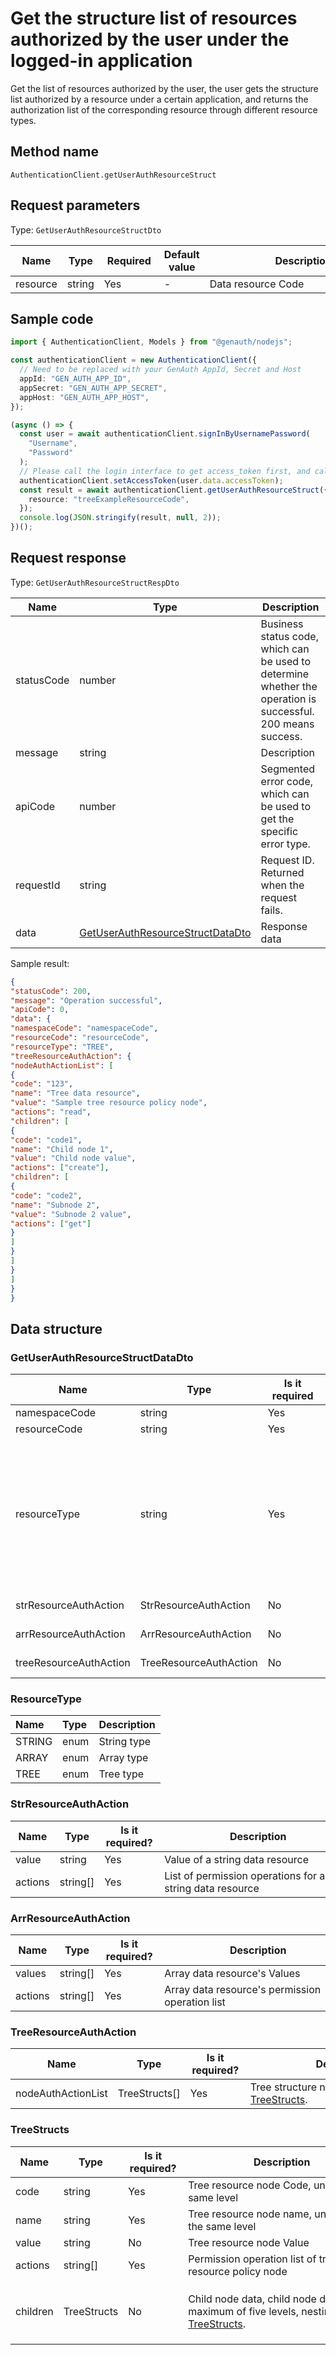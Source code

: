 # Get the structure list of resources authorized by the user under the logged-in application

<!--
Warning⚠️:
Do not modify this document directly, https://github.com/Authing/authing-docs-factory
Use this project for generation
-->

<LastUpdated />

Get the list of resources authorized by the user, the user gets the structure list authorized by a resource under a certain application, and returns the authorization list of the corresponding resource through different resource types.

## Method name

`AuthenticationClient.getUserAuthResourceStruct`

## Request parameters

Type: `GetUserAuthResourceStructDto`

| Name     | Type   | <div style="width:80px">Required</div> | Default value | <div style="width:300px">Description</div> | <div style="width:200px"></div>Example value</div> |
| -------- | ------ | -------------------------------------- | ------------- | ------------------------------------------ | -------------------------------------------------- |
| resource | string | Yes                                    | -             | Data resource Code                         | `"exampleResource"`                                |

## Sample code

```ts
import { AuthenticationClient, Models } from "@genauth/nodejs";

const authenticationClient = new AuthenticationClient({
  // Need to be replaced with your GenAuth AppId, Secret and Host
  appId: "GEN_AUTH_APP_ID",
  appSecret: "GEN_AUTH_APP_SECRET",
  appHost: "GEN_AUTH_APP_HOST",
});

(async () => {
  const user = await authenticationClient.signInByUsernamePassword(
    "Username",
    "Password"
  );
  // Please call the login interface to get access_token first, and call the setAccessToken method to set access_token
  authenticationClient.setAccessToken(user.data.accessToken);
  const result = await authenticationClient.getUserAuthResourceStruct({
    resource: "treeExampleResourceCode",
  });
  console.log(JSON.stringify(result, null, 2));
})();
```

## Request response

Type: `GetUserAuthResourceStructRespDto`

| Name       | Type                                                                             | Description                                                                                                  |
| ---------- | -------------------------------------------------------------------------------- | ------------------------------------------------------------------------------------------------------------ |
| statusCode | number                                                                           | Business status code, which can be used to determine whether the operation is successful. 200 means success. |
| message    | string                                                                           | Description                                                                                                  |
| apiCode    | number                                                                           | Segmented error code, which can be used to get the specific error type.                                      |
| requestId  | string                                                                           | Request ID. Returned when the request fails.                                                                 |
| data       | <a href="#GetUserAuthResourceStructDataDto">GetUserAuthResourceStructDataDto</a> | Response data                                                                                                |

Sample result:

```json
{
"statusCode": 200,
"message": "Operation successful",
"apiCode": 0,
"data": {
"namespaceCode": "namespaceCode",
"resourceCode": "resourceCode",
"resourceType": "TREE",
"treeResourceAuthAction": {
"nodeAuthActionList": [
{
"code": "123",
"name": "Tree data resource",
"value": "Sample tree resource policy node",
"actions": "read",
"children": [
{
"code": "code1",
"name": "Child node 1",
"value": "Child node value",
"actions": ["create"],
"children": [
{
"code": "code2",
"name": "Subnode 2",
"value": "Subnode 2 value",
"actions": ["get"]
}
]
}
]
}
]
}
}

```

## Data structure

### <a id="GetUserAuthResourceStructDataDto"></a> GetUserAuthResourceStructDataDto

| Name                   | Type                   | <div style="width:80px">Is it required</div> | <div style="width:300px">Description</div>                                                                                                                                                                                                                                                                                                                                                  | <div style="width:200px">Sample value</div> |
| ---------------------- | ---------------------- | -------------------------------------------- | ------------------------------------------------------------------------------------------------------------------------------------------------------------------------------------------------------------------------------------------------------------------------------------------------------------------------------------------------------------------------------------------- | ------------------------------------------- |
| namespaceCode          | string                 | Yes                                          | Permission space Code                                                                                                                                                                                                                                                                                                                                                                       | `namespaceCode`                             |
| resourceCode           | string                 | Yes                                          | Data resource Code                                                                                                                                                                                                                                                                                                                                                                          | `resourceCode`                              |
| resourceType           | string                 | Yes                                          | Data resource type, nested type, <a href="#ResourceType">ResourceType</a>. Currently supports three types: tree structure (TREE), string (STRING), array (ARRAY), and returns different structures according to different types. <br>- `STRING`: string type result StrResourceAuthAction. <br>- `ARRAY`: array type ArrResourceAuthAction. <br>- `TREE`: tree type TreeResourceAuthAction. |                                             |
| strResourceAuthAction  | StrResourceAuthAction  | No                                           | String resource authorization structure, nested type: <a href="#StrResourceAuthAction">StrResourceAuthAction</a>.                                                                                                                                                                                                                                                                           |
| arrResourceAuthAction  | ArrResourceAuthAction  | No                                           | Array resource authorization structure, nested type: <a href="#ArrResourceAuthAction">ArrResourceAuthAction</a>.                                                                                                                                                                                                                                                                            |                                             |
| treeResourceAuthAction | TreeResourceAuthAction | No                                           | Tree resource authorization structure, nested type: <a href="#TreeResourceAuthAction">TreeResourceAuthAction</a>.                                                                                                                                                                                                                                                                           |

### <a id="ResourceType"></a> ResourceType

| Name   | Type | Description |
| :----- | :--- | ----------- |
| STRING | enum | String type |
| ARRAY  | enum | Array type  |
| TREE   | enum | Tree type   |

### <a id="StrResourceAuthAction"></a> StrResourceAuthAction

| Name    | Type     | <div style="width:80px">Is it required?</div> | <div style="width:300px">Description</div>               | <div style="width:200px">Sample value</div> |
| ------- | -------- | --------------------------------------------- | -------------------------------------------------------- | ------------------------------------------- |
| value   | string   | Yes                                           | Value of a string data resource                          | `resourceValue`                             |
| actions | string[] | Yes                                           | List of permission operations for a string data resource | `["read","get"]`                            |

### <a id="ArrResourceAuthAction"></a> ArrResourceAuthAction

| Name      | Type     | <div style="width:80px">Is it required?</div> | <div style="width:300px">Description</div>      | <div style="width:200px">Sample value</div> |
| --------- | -------- | --------------------------------------------- | ----------------------------------------------- | ------------------------------------------- |
| values ​​ | string[] | Yes                                           | Array data resource's Values ​​                 | `["resourceValue1","resourceValue2"]`       |
| actions   | string[] | Yes                                           | Array data resource's permission operation list | `["read","get"]`                            |

### <a id="TreeResourceAuthAction"></a> TreeResourceAuthAction

| Name               | Type          | <div style="width:80px">Is it required?</div> | <div style="width:300px">Description</div>                                     | <div style="width:200px">Sample value</div> |
| ------------------ | ------------- | --------------------------------------------- | ------------------------------------------------------------------------------ | ------------------------------------------- |
| nodeAuthActionList | TreeStructs[] | Yes                                           | Tree structure node list, nested type: <a href="#TreeStructs">TreeStructs</a>. | -                                           |

### <a id="TreeStructs"></a> TreeStructs

| Name     | Type        | <div style="width:80px">Is it required?</div> | <div style="width:300px">Description</div>                                                                           | <div style="width:200px">Sample value</div>                                                                                                                                                                            |
| -------- | ----------- | --------------------------------------------- | -------------------------------------------------------------------------------------------------------------------- | ---------------------------------------------------------------------------------------------------------------------------------------------------------------------------------------------------------------------- |
| code     | string      | Yes                                           | Tree resource node Code, unique at the same level                                                                    | `123`                                                                                                                                                                                                                  |
| name     | string      | Yes                                           | Tree resource node name, unique at the same level                                                                    | `Data resource`                                                                                                                                                                                                        |
| value    | string      | No                                            | Tree resource node Value                                                                                             | `Sample resource policy node`                                                                                                                                                                                          |
| actions  | string[]    | Yes                                           | Permission operation list of tree data resource policy node                                                          | `read`                                                                                                                                                                                                                 |
| children | TreeStructs | No                                            | Child node data, child node data has a maximum of five levels, nesting type: <a href="#TreeStructs">TreeStructs</a>. | `[{"code":"code1","name":"child node 1","value":"child node value","enabled":false,"action":"create","children":[{"code":"code2","name":"child node 2","value":"child node 2 value","enabled":true,"action":"get"}]}]` |
